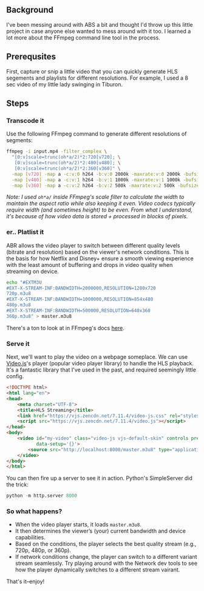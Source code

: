 ## Background
I've been messing around with ABS a bit and thought I'd throw up this little project in case anyone else wanted to mess around with it too. I learned a lot more about the FFmpeg command line tool in the process.

## Prerequsites 
First, capture or snip a little video that you can quickly generate HLS segements and playlists for different resolutions. For example, I used a 8 sec video of my little lady swinging in Tiburon.

## Steps 

### Transcode it
Use the following FFmpeg command to generate different resolutions of segments:
```bash
ffmpeg -i input.mp4 -filter_complex \
  "[0:v]scale=trunc(oh*a/2)*2:720[v720]; \
   [0:v]scale=trunc(oh*a/2)*2:480[v480]; \
   [0:v]scale=trunc(oh*a/2)*2:360[v360]" \
  -map [v720] -map a -c:v:0 h264 -b:v:0 2000k -maxrate:v:0 2000k -bufsize:v:0 4000k -hls_time 4 -hls_playlist_type vod -hls_segment_filename "720p_%03d.ts" 720p.m3u8 \
  -map [v480] -map a -c:v:1 h264 -b:v:1 1000k -maxrate:v:1 1000k -bufsize:v:1 2000k -hls_time 4 -hls_playlist_type vod -hls_segment_filename "480p_%03d.ts" 480p.m3u8 \
  -map [v360] -map a -c:v:2 h264 -b:v:2 500k -maxrate:v:2 500k -bufsize:v:2 1000k -hls_time 4 -hls_playlist_type vod -hls_segment_filename "360p_%03d.ts" 360p.m3u8
```

_Note: I used `oh*a/` inside FFmpeg's scale filter to calculate the width to maintain the aspect ratio while also keeping it even. Video codecs typically require width (and sometimes height) to be even. From what I understand, it's because of how video data is stored + processed in blocks of pixels._

### er.. Platlist it

ABR allows the video player to switch between different quality levels (bitrate and resolution) based on the viewer's network conditions. This is the basis for how Netflix and Disney+ ensure a smooth viewing experience with the least amount of buffering and drops in video quality when streaming on device.

```bash
echo "#EXTM3U
#EXT-X-STREAM-INF:BANDWIDTH=2000000,RESOLUTION=1280x720
720p.m3u8
#EXT-X-STREAM-INF:BANDWIDTH=1000000,RESOLUTION=854x480
480p.m3u8
#EXT-X-STREAM-INF:BANDWIDTH=500000,RESOLUTION=640x360
360p.m3u8" > master.m3u8
```
There's a ton to look at in FFmpeg's docs [here](https://ffmpeg.org/ffmpeg-formats.html#hls-2).


### Serve it

Next, we'll want to play the video on a webpage someplace. We can use [Video.js](https://videojs.com/guides/embeds/)'s player (popular video player library) to handle the HLS playback. It's a fantastic library that I've used in the past, and required seemingly little config.

```html
<!DOCTYPE html>
<html lang="en">
<head>
    <meta charset="UTF-8">
    <title>HLS Streaming</title>
    <link href="https://vjs.zencdn.net/7.11.4/video-js.css" rel="stylesheet" />
    <script src="https://vjs.zencdn.net/7.11.4/video.js"></script>
</head>
<body>
    <video id="my-video" class="video-js vjs-default-skin" controls preload="auto" width="640" height="360"
           data-setup='{}'>
        <source src="http://localhost:8000/master.m3u8" type="application/x-mpegURL">
    </video>
</body>
</html>
```

You can then fire up a server to see it in action. Python's SimpleServer did the trick:

```python
python -m http.server 8000
```

### So what happens?
- When the video player starts, it loads `master.m3u8`.
- It then determines the viewer’s (your) current bandwidth and device capabilities.
- Based on the conditions, the player selects the best quality stream (e.g., 720p, 480p, or 360p).
- If network conditions change, the player can switch to a different variant stream seamlessly. Try playing around with the Network dev tools to see how the player dynamically switches to a different stream vairant. 

That's it–enjoy!